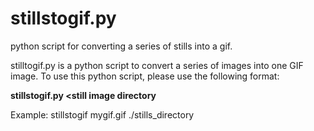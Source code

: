 # stillstogif.py
python script for converting a series of stills into a gif.

stilltogif.py is a python script to convert a series of images into one GIF image.
To use this python script, please use the following format:

<b>stillstogif.py <gif> <duration in ms> <still image directory</b>

Example:
  stillstogif mygif.gif ./stills_directory
